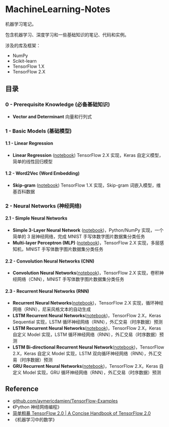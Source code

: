 # MachineLearning-Notes

机器学习笔记。

包含机器学习、深度学习和一些基础知识的笔记、代码和实例。

涉及的库及框架：

- NumPy
- Scikit-learn
- TensorFlow 1.X
- TensorFlow 2.X

## 目录

### 0 - Prerequisite Knowledge (必备基础知识)

- **Vector and Determinant** 向量和行列式

### 1 - Basic Models (基础模型)

#### 1.1 - Linear Regression

- **Linear Regression** ([notebook](https://github.com/goozp/mldl-example/blob/master/basic/linear/simple-linear-tf2.ipynb)) TensorFlow 2.X 实现，Keras 自定义模型，简单的线性回归模型

#### 1.2 - Word2Vec (Word Embedding)

- **Skip-gram** ([notebook](https://github.com/goozp/mldl-example/blob/master/basic/word2vec/skip-gram-tf1.ipynb)) TensorFlow 1.X 实现，Skip-gram 词嵌入模型，维基百科数据

### 2 - Neural Networks (神经网络)

#### 2.1 - Simple Neural Networks

- **Simple 3-Layer Neural Network** ([notebook](https://github.com/goozp/mldl-example/blob/master/nn/simple/3-layer-nn-python.ipynb))，Python/NumPy 实现，一个简单的 3 层神经网络，完成 MNIST 手写体数字图片数据集分类任务
- **Multi-layer Perceptron (MLP)** ([notebook](https://github.com/goozp/mldl-example/blob/master/nn/mlp/mlp-tf2.ipynb))，TensorFlow 2.X 实现，多层感知机，MNIST 手写体数字图片数据集分类任务

#### 2.2 - Convolution Neural Networks (CNN)

- **Convolution Neural Networks**([notebook](https://github.com/goozp/mldl-example/blob/master/nn/cnn/cnn-tf2.ipynb))，TensorFlow 2.X 实现，卷积神经网络（CNN），MNIST 手写体数字图片数据集分类任务

#### 2.3 - Recurrent Neural Networks (RNN)

- **Recurrent Neural Networks**([notebook](https://github.com/goozp/mldl-example/blob/master/nn/rnn/rnn-tf2.ipynb))，TensorFlow 2.X 实现，循环神经网络（RNN），尼采风格文本的自动生成
- **LSTM Recurrent Neural Networks**([notebook](https://github.com/goozp/mldl-example/blob/master/nn/rnn/RNN-LSTM-2-layers-sequential.ipynb))，TensorFlow 2.X，Keras Sequential 实现，LSTM 循环神经网络（RNN），外汇交易（时序数据）预测
- **LSTM Recurrent Neural Networks**([notebook](https://github.com/goozp/mldl-example/blob/master/nn/rnn/RNN-LSTM-2-layers-api.ipynb))，TensorFlow 2.X，Keras 自定义 Model 实现，LSTM 循环神经网络（RNN），外汇交易（时序数据）预测
- **LSTM Bi-directional Recurrent Neural Network**([notebook](https://github.com/goozp/mldl-example/blob/master/nn/rnn/BiRNN-LSTM-2-layers-api.ipynb))，TensorFlow 2.X，Keras 自定义 Model 实现，LSTM 双向循环神经网络（RNN），外汇交易（时序数据）预测
- **GRU Recurrent Neural Networks**([notebook](https://github.com/goozp/mldl-example/blob/master/nn/rnn/RNN-GRU-2-layers-api.ipynb))，TensorFlow 2.X，Keras 自定义 Model 实现，GRU 循环神经网络（RNN），外汇交易（时序数据）预测

## Reference

- [github.com/aymericdamien/TensorFlow-Examples](https://github.com/aymericdamien/TensorFlow-Examples)
- 《Python 神经网络编程》
- [简单粗暴 TensorFlow 2.0 | A Concise Handbook of TensorFlow 2.0](https://tf.wiki/)
- 《机器学习中的数学》
